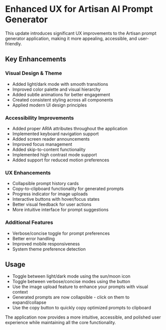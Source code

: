 # Enhanced UX for Artisan AI Prompt Generator

This update introduces significant UX improvements to the Artisan prompt generator application, making it more appealing, accessible, and user-friendly.

## Key Enhancements

### Visual Design & Theme
- Added light/dark mode with smooth transitions
- Improved color palette and visual hierarchy
- Added subtle animations for better engagement
- Created consistent styling across all components
- Applied modern UI design principles

### Accessibility Improvements
- Added proper ARIA attributes throughout the application
- Implemented keyboard navigation support
- Added screen reader announcements
- Improved focus management
- Added skip-to-content functionality
- Implemented high contrast mode support
- Added support for reduced motion preferences

### UX Enhancements
- Collapsible prompt history cards
- Copy-to-clipboard functionality for generated prompts
- Progress indicator for image uploads
- Interactive buttons with hover/focus states
- Better visual feedback for user actions
- More intuitive interface for prompt suggestions

### Additional Features
- Verbose/concise toggle for prompt preferences
- Better error handling
- Improved mobile responsiveness
- System theme preference detection

## Usage

- Toggle between light/dark mode using the sun/moon icon
- Toggle between verbose/concise modes using the button
- Use the image upload feature to enhance your prompts with visual context
- Generated prompts are now collapsible - click on them to expand/collapse
- Use the copy button to quickly copy optimized prompts to clipboard

The application now provides a more intuitive, accessible, and polished user experience while maintaining all the core functionality.
